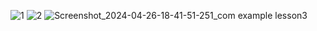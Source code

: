 
![1](https://github.com/ibragimov05/ToDo/assets/147605613/48580528-362d-4121-ba52-c72cb9db7455)
![2](https://github.com/ibragimov05/ToDo/assets/147605613/7946ef34-d510-4726-8b9b-d36afe5ffd6b)
![Screenshot_2024-04-26-18-41-51-251_com example lesson3](https://github.com/ibragimov05/ToDo/assets/147605613/8462bc09-280e-4118-8be1-e6a9f3903403)
